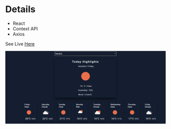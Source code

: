 # Details
- React
- Context API
- Axios

See Live  [Here](https://weather-app-two-wine.vercel.app/)

![weather](./src/assets/weather.png)


